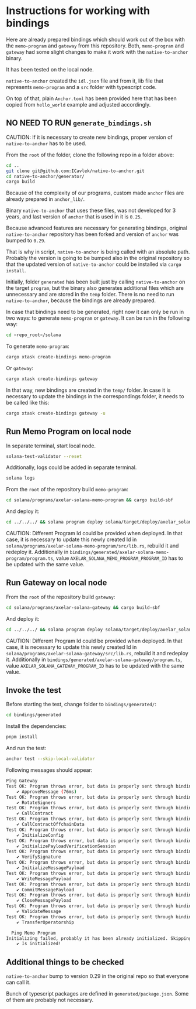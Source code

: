 # Instructions for working with bindings

Here are already prepared bindings which should work out of the box with the `memo-program` and `gateway` from this repository. Both, `memo-program` and `gateway` had some slight changes to make it work with the `native-to-anchor` binary. 

It has been tested on the local node.

`native-to-anchor` created the `idl.json` file and from it, lib file that represents `memo-program` and a `src` folder with typescript code.

On top of that, plain `Anchor.toml` has been provided here that has been copied from `hello_world` example and adjusted accordingly.

## NO NEED TO RUN `generate_bindings.sh`

CAUTION: If it is necessary to create new bindings, proper version of `native-to-anchor` has to be used.

From the `root` of the folder, clone the following repo in a folder above:

```bash
cd ..
git clone git@github.com:ICavlek/native-to-anchor.git
cd native-to-anchor/generator/
cargo build
```

Because of the complexity of our programs, custom made `anchor` files are already prepared in `anchor_lib/`.

Binary `native-to-anchor` that uses these files, was not developed for 3 years, and last version of `anchor` that is used in it is `0.25`.

Because advanced features are necessary for generating bindings, original `native-to-anchor` repository has been forked and version of `anchor` was bumped to `0.29`.

That is why in script, `native-to-anchor` is being called with an absolute path. Probably the version is going to be bumped also in the original repository so that the updated version of `native-to-anchor` could be installed via `cargo install`.

Initially, folder `generated` has been built just by calling `native-to-anchor` on the target `program`, but the binary also generates additional files which are unnecessary and are stored in the `temp` folder. There is no need to run `native-to-anchor`, because the bindings are already prepared.

In case that bindings need to be generated, right now it can only be run in two ways: to generate `memo-program` or `gateway`. It can be run in the following way:

```bash
cd <repo_root>/solana
```

To generate `memo-program`:

```bash
cargo xtask create-bindings memo-program
```

Or `gateway`:

```bash
cargo xtask create-bindings gateway
```

In that way, new bindings are created in the `temp/` folder. In case it is necessary to update the bindings in the correspondings folder, it needs to be called like this:

```bash
cargo xtask create-bindings gateway -u
```

## Run Memo Program on local node

In separate terminal, start local node.

```bash
solana-test-validator --reset
```

Additionally, logs could be added in separate terminal.

```bash
solana logs
```

From the `root` of the repository build `memo-program`:

```bash
cd solana/programs/axelar-solana-memo-program && cargo build-sbf
```

And deploy it:

```bash
cd ../../../ && solana program deploy solana/target/deploy/axelar_solana_memo_program.so --program-id solana/target/deploy/axelar_solana_memo_program-keypair.json
```

CAUTION: Different Program Id could be provided when deployed. In that case, it is necessary to update this newly created Id in `solana/programs/axelar-solana-memo-program/src/lib.rs`, rebuild it and redeploy it. Additionally in `bindings/generated/axelar-solana-memo-program/program.ts`, value `AXELAR_SOLANA_MEMO_PROGRAM_PROGRAM_ID` has to be updated with the same value.

## Run Gateway on local node

From the `root` of the repository build `gateway`:

```bash
cd solana/programs/axelar-solana-gateway && cargo build-sbf 
```

And deploy it:


```bash
cd ../../../ && solana program deploy solana/target/deploy/axelar_solana_gateway.so --program-id solana/target/deploy/axelar_solana_gateway-keypair.json
```

CAUTION: Different Program Id could be provided when deployed. In that case, it is necessary to update this newly created Id in `solana/programs/axelar-solana-gateway/src/lib.rs`, rebuild it and redeploy it. Additionally in `bindings/generated/axelar-solana-gateway/program.ts`, value `AXELAR_SOLANA_GATEWAY_PROGRAM_ID` has to be updated with the same value.

## Invoke the test

Before starting the test, change folder to `bindings/generated/`:

```bash
cd bindings/generated
```

Install the dependencies:
 
```bash
pnpm install
```

And run the test:

```bash
anchor test --skip-local-validator
```

Following messages should appear:

```bash
Ping Gateway
Test OK: Program throws error, but data is properly sent through bindings.
    ✔ ApproveMessage (76ms)
Test OK: Program throws error, but data is properly sent through bindings.
    ✔ RotateSigners
Test OK: Program throws error, but data is properly sent through bindings.
    ✔ CallContract
Test OK: Program throws error, but data is properly sent through bindings.
    ✔ CallContractOffchainData
Test OK: Program throws error, but data is properly sent through bindings.
    ✔ InitializeConfig
Test OK: Program throws error, but data is properly sent through bindings.
    ✔ InitializePayloadVerificationSession
Test OK: Program throws error, but data is properly sent through bindings.
    ✔ VerifySignature
Test OK: Program throws error, but data is properly sent through bindings.
    ✔ InitializeMessagePayload
Test OK: Program throws error, but data is properly sent through bindings.
    ✔ WriteMessagePayload
Test OK: Program throws error, but data is properly sent through bindings.
    ✔ CommitMessagePayload
Test OK: Program throws error, but data is properly sent through bindings.
    ✔ CloseMessagePayload
Test OK: Program throws error, but data is properly sent through bindings.
    ✔ ValidateMessage
Test OK: Program throws error, but data is properly sent through bindings.
    ✔ TransferOperatorship

  Ping Memo Program
Initializing failed, probably it has been already initialized. Skipping...
    ✔ Is initialized!
```

## Additional things to be checked

`native-to-anchor` bump to version 0.29 in the original repo so that everyone can call it.

Bunch of typescript packages are defined in `generated/package.json`. Some of them are probably not necessary.